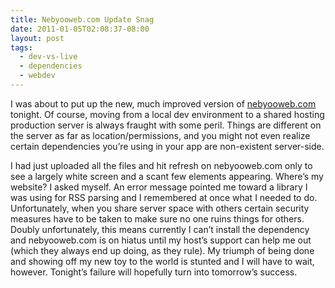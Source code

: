```yaml
---
title: Nebyooweb.com Update Snag
date: 2011-01-05T02:08:37-08:00
layout: post
tags:
  - dev-vs-live
  - dependencies
  - webdev
---
```

I was about to put up the new, much improved version of [nebyooweb.com](http://nebyooweb.com) tonight. Of course, moving from a local dev environment to a shared hosting production server is always fraught with some peril. Things are different on the server as far as location/permissions, and you might not even realize certain dependencies you&#8217;re using in your app are non-existent server-side.

I had just uploaded all the files and hit refresh on nebyooweb.com only to see a largely white screen and a scant few elements appearing. Where&#8217;s my website? I asked myself. An error message pointed me toward a library I was using for RSS parsing and I remembered at once what I needed to do. Unfortunately, when you share server space with others certain security measures have to be taken to make sure no one ruins things for others. Doubly unfortunately, this means currently I can&#8217;t install the dependency and nebyooweb.com is on hiatus until my host&#8217;s support can help me out (which they always end up doing, as they rule). My triumph of being done and showing off my new toy to the world is stunted and I will have to wait, however. Tonight&#8217;s failure will hopefully turn into tomorrow&#8217;s success.

<!--more-->
